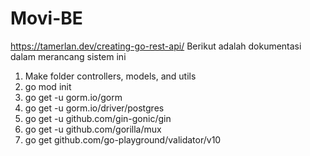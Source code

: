 # Movi-BE
https://tamerlan.dev/creating-go-rest-api/
Berikut adalah dokumentasi dalam merancang sistem ini 
1. Make folder controllers, models, and utils
2. go mod init
3. go get -u gorm.io/gorm
4. go get -u gorm.io/driver/postgres
5. go get -u github.com/gin-gonic/gin
6. go get -u github.com/gorilla/mux
7. go get github.com/go-playground/validator/v10

